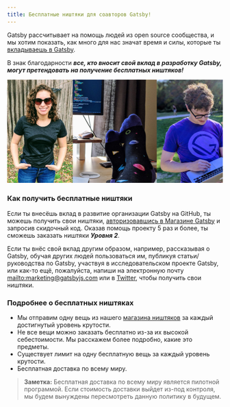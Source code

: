 ```yaml
---
title: Бесплатные ништяки для соавторов Gatsby!
---
```


Gatsby рассчитывает на помощь людей из open source сообщества, и мы хотим показать, как много для нас значат время и силы, которые ты [вкладываешь в Gatsby](/contributing/how-to-contribute/).

В знак благодарности _**все, кто вносит свой вклад в разработку Gatsby, могут претендовать на получение бесплатных ништяков!**_

![Соавторы Gatsby в ништяках.](./images/gatsby-swag.jpg)

### Как получить бесплатные ништяки

Если ты внесёшь вклад в развитие организации Gatsby на GitHub, ты можешь получить свои ништяки, [авторизовавшись в Магазине Gatsby](https://store.gatsbyjs.org/) и запросив скидочный код. Оказав помощь проекту 5 раз и более, ты сможешь заказать ништяки _**Уровня 2**_.

Если ты внёс свой вклад другим образом, например, рассказывая о Gatsby, обучая других людей пользоваться им, публикуя статьи/руководства по Gatsby, участвуя в исследовательском проекте Gatsby, или как-то ещё, пожалуйста, напиши на электронную почту <mailto:marketing@gatsbyjs.com> или в [Twitter](https://twitter.com/gatsbyjs), чтобы получить свои ништяки.

### Подробнее о бесплатных ништяках

- Мы отправим одну вещь из нашего [магазина ништяков](https://store.gatsbyjs.org/) за каждый достигнутый уровень крутости.
- Не все вещи можно заказать бесплатно из-за их высокой себестоимости. Мы расскажем более подробно, какие это предметы.
- Существует лимит на одну бесплатную вещь за каждый уровень крутости.
- Бесплатная доставка по всему миру.

> **Заметка:** Бесплатная доставка по всему миру является пилотной программой. Если стоимость доставки выйдет из-под контроля, мы будем вынуждены пересмотреть данную политику в будущем.
